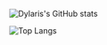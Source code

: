 ![Dylaris's GitHub stats](https://github-immortality.vercel.app/api?username=Dylaris)

![Top Langs](https://github-readme-stats.vercel.app/api/top-langs/?username=Dyalris)


<!--
**Dylaris/Dylaris** is a ✨ _special_ ✨ repository because its `README.md` (this file) appears on your GitHub profile.

Here are some ideas to get you started:

- 🔭 I’m currently working on ...
- 🌱 I’m currently learning ...
- 👯 I’m looking to collaborate on ...
- 🤔 I’m looking for help with ...
- 💬 Ask me about ...
- 📫 How to reach me: ...
- 😄 Pronouns: ...
- ⚡ Fun fact: ...
-->
